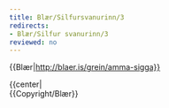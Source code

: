 ```yaml
---
title: Blær/Silfursvanurinn/3
redirects:
- Blær/Silfur svanurinn/3
reviewed: no
---
```


{{Blær|http://blaer.is/grein/amma-sigga}}

<div class="book" data-translate=true data-audio-file="Silfur_svanurinn_03-3.mp3">
{{center|<Audio src="Silfur_svanurinn_03-3.mp3"/>}}
<html>
<div class="blaer article">

<div class="article-entry">
  <div class="images-two-up">
    <div class="image-box image-box-half">
      <img src="https://ylhyra.is/Special:Filepath/Blær_–_Silfur_svanurinn_94829.jpeg">
    </div>
    <div class="image-box image-box-half">
      <img src="https://ylhyra.is/Special:Filepath/Blær_–_Silfur_svanurinn_98743.jpeg">
    </div>
  </div>

  <div class="text">
    <p><strong data-translate=no data-no-audio=true>Sigga: </strong>Jófríðarstaðavegur, þetta er lengsta götuheiti í Hafnarfirði. Við fluttum hingað árið 1986, en hér ólst Guðrún Helgadóttir rithöfundur upp og gerðust margar af sögunum hennar hér í þessu húsi.</p>
  </div>

  <div class="text">
    <p><em><em>Heimilið er bleikt. Með fram öllum veggjum eru listaverk eftir manninn hennar, tengdaföður og barnabörn. Sófana prýða krossasaumaðir púðar og bútasaumsteppi eftir hana sjálfa. Svo er það nokkuð sem fer ekki fram hjá neinum sem kemur í heimsókn á Jófríðarstaðaveg; barnavagnar. Í hverjum krók og kima má sjá barnavagna, litlar styttur úr postulíni, silfri og annað eins. Sigga sýnir mér inn í svefnherbergið hennar og Yngva. </em></em>
    </p>
  </div>
</div>

</div>
</html>
</div>
{{Copyright/Blær}}

